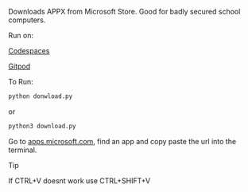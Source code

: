 Downloads APPX from Microsoft Store. Good for badly secured school computers.

Run on:

[Codespaces](https://codespaces.new/Inglan2/AppX-Downloader?quickstart=1)

[Gitpod](https://gitpod.io/?autostart=true#https://github.com/Inglan2/AppX-Downloader)

To Run:
```sh
python donwload.py 
```
or
```sh
python3 download.py
```

Go to [apps.microsoft.com](https://apps.microsoft.com), find an app and copy paste the url into the terminal.
> [!TIP]
> If CTRL+V doesnt work use CTRL+SHIFT+V
